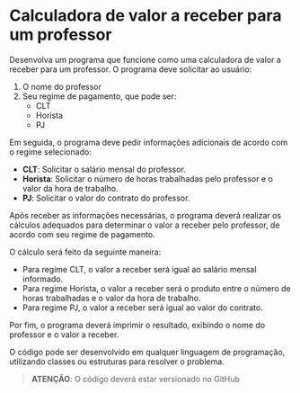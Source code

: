 # Calculadora de valor a receber para um professor

Desenvolva um programa que funcione como uma calculadora de valor a receber para um professor. O programa deve solicitar ao usuário:

1. O nome do professor
2. Seu regime de pagamento, que pode ser:
    - CLT
    - Horista
    - PJ

Em seguida, o programa deve pedir informações adicionais de acordo com o regime selecionado:

- **CLT**: Solicitar o salário mensal do professor.
- **Horista**: Solicitar o número de horas trabalhadas pelo professor e o valor da hora de trabalho.
- **PJ**: Solicitar o valor do contrato do professor.

Após receber as informações necessárias, o programa deverá realizar os cálculos adequados para determinar o valor a receber pelo professor, de acordo com seu regime de pagamento.

O cálculo será feito da seguinte maneira:

- Para regime CLT, o valor a receber será igual ao salário mensal informado.
- Para regime Horista, o valor a receber será o produto entre o número de horas trabalhadas e o valor da hora de trabalho.
- Para regime PJ, o valor a receber será igual ao valor do contrato.

Por fim, o programa deverá imprimir o resultado, exibindo o nome do professor e o valor a receber.

O código pode ser desenvolvido em qualquer linguagem de programação, utilizando classes ou estruturas para resolver o problema.

> **ATENÇÃO**: O código deverá estar versionado no GitHub
